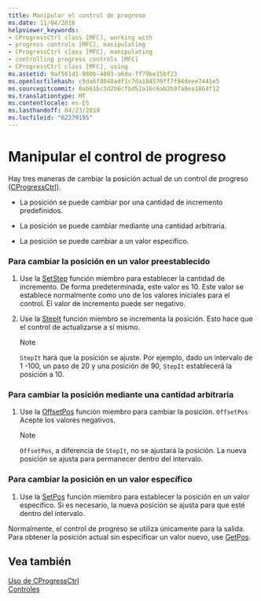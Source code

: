 ```yaml
---
title: Manipular el control de progreso
ms.date: 11/04/2016
helpviewer_keywords:
- CProgressCtrl class [MFC], working with
- progress controls [MFC], manipulating
- CProgressCtrl class [MFC], manipulating
- controlling progress controls [MFC]
- CProgressCtrl class [MFC], using
ms.assetid: 9af561d1-980b-4003-a6da-ff79be15bf23
ms.openlocfilehash: c9da6f8048adf1c7da184570ff7f94deee7441e5
ms.sourcegitcommit: 0ab61bc3d2b6cfbd52a16c6ab2b97a8ea1864f12
ms.translationtype: MT
ms.contentlocale: es-ES
ms.lasthandoff: 04/23/2019
ms.locfileid: "62279195"
---
```

# <a name="manipulating-the-progress-control"></a>Manipular el control de progreso

Hay tres maneras de cambiar la posición actual de un control de progreso ([CProgressCtrl](../mfc/reference/cprogressctrl-class.md)).

- La posición se puede cambiar por una cantidad de incremento predefinidos.

- La posición se puede cambiar mediante una cantidad arbitraria.

- La posición se puede cambiar a un valor específico.

### <a name="to-change-the-position-by-a-preset-amount"></a>Para cambiar la posición en un valor preestablecido

1. Use la [SetStep](../mfc/reference/cprogressctrl-class.md#setstep) función miembro para establecer la cantidad de incremento. De forma predeterminada, este valor es 10. Este valor se establece normalmente como uno de los valores iniciales para el control. El valor de incremento puede ser negativo.

1. Use la [StepIt](../mfc/reference/cprogressctrl-class.md#stepit) función miembro se incrementa la posición. Esto hace que el control de actualizarse a sí mismo.

    > [!NOTE]
    >  `StepIt` hará que la posición se ajuste. Por ejemplo, dado un intervalo de 1 -100, un paso de 20 y una posición de 90, `StepIt` establecerá la posición a 10.

### <a name="to-change-the-position-by-an-arbitrary-amount"></a>Para cambiar la posición mediante una cantidad arbitraria

1. Use la [OffsetPos](../mfc/reference/cprogressctrl-class.md#offsetpos) función miembro para cambiar la posición. `OffsetPos` Acepte los valores negativos.

    > [!NOTE]
    >  `OffsetPos`, a diferencia de `StepIt`, no se ajustará la posición. La nueva posición se ajusta para permanecer dentro del intervalo.

### <a name="to-change-the-position-to-a-specific-value"></a>Para cambiar la posición en un valor específico

1. Use la [SetPos](../mfc/reference/cprogressctrl-class.md#setpos) función miembro para establecer la posición en un valor específico. Si es necesario, la nueva posición se ajusta para que esté dentro del intervalo.

Normalmente, el control de progreso se utiliza únicamente para la salida. Para obtener la posición actual sin especificar un valor nuevo, use [GetPos](../mfc/reference/cprogressctrl-class.md#getpos).

## <a name="see-also"></a>Vea también

[Uso de CProgressCtrl](../mfc/using-cprogressctrl.md)<br/>
[Controles](../mfc/controls-mfc.md)

